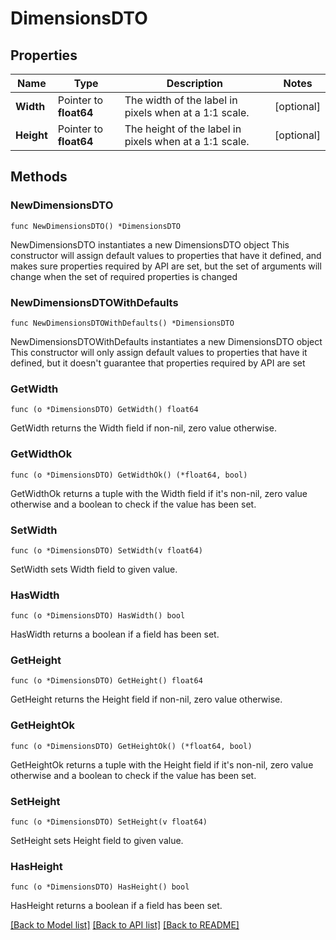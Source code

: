 # DimensionsDTO

## Properties

Name | Type | Description | Notes
------------ | ------------- | ------------- | -------------
**Width** | Pointer to **float64** | The width of the label in pixels when at a 1:1 scale. | [optional] 
**Height** | Pointer to **float64** | The height of the label in pixels when at a 1:1 scale. | [optional] 

## Methods

### NewDimensionsDTO

`func NewDimensionsDTO() *DimensionsDTO`

NewDimensionsDTO instantiates a new DimensionsDTO object
This constructor will assign default values to properties that have it defined,
and makes sure properties required by API are set, but the set of arguments
will change when the set of required properties is changed

### NewDimensionsDTOWithDefaults

`func NewDimensionsDTOWithDefaults() *DimensionsDTO`

NewDimensionsDTOWithDefaults instantiates a new DimensionsDTO object
This constructor will only assign default values to properties that have it defined,
but it doesn't guarantee that properties required by API are set

### GetWidth

`func (o *DimensionsDTO) GetWidth() float64`

GetWidth returns the Width field if non-nil, zero value otherwise.

### GetWidthOk

`func (o *DimensionsDTO) GetWidthOk() (*float64, bool)`

GetWidthOk returns a tuple with the Width field if it's non-nil, zero value otherwise
and a boolean to check if the value has been set.

### SetWidth

`func (o *DimensionsDTO) SetWidth(v float64)`

SetWidth sets Width field to given value.

### HasWidth

`func (o *DimensionsDTO) HasWidth() bool`

HasWidth returns a boolean if a field has been set.

### GetHeight

`func (o *DimensionsDTO) GetHeight() float64`

GetHeight returns the Height field if non-nil, zero value otherwise.

### GetHeightOk

`func (o *DimensionsDTO) GetHeightOk() (*float64, bool)`

GetHeightOk returns a tuple with the Height field if it's non-nil, zero value otherwise
and a boolean to check if the value has been set.

### SetHeight

`func (o *DimensionsDTO) SetHeight(v float64)`

SetHeight sets Height field to given value.

### HasHeight

`func (o *DimensionsDTO) HasHeight() bool`

HasHeight returns a boolean if a field has been set.


[[Back to Model list]](../README.md#documentation-for-models) [[Back to API list]](../README.md#documentation-for-api-endpoints) [[Back to README]](../README.md)


